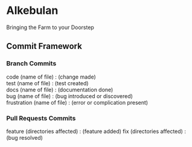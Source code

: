 # Alkebulan
Bringing the Farm to your Doorstep

## Commit Framework
### Branch Commits
code (name of file) : (change made)  
test (name of file) : (test created)  
docs (name of file) : (documentation done)  
bug (name of file) : (bug introduced or discovered)  
frustration (name of file) : (error or complication present)

### Pull Requests Commits
feature (directories affected) : (feature added)
fix (directories affected) : (bug resolved)
